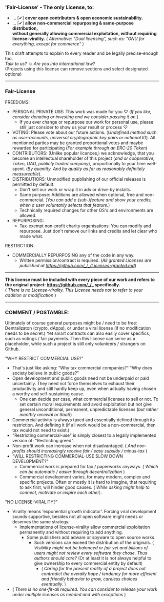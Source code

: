 ### 'Fair-License' - The only License, to:
- ... [✔] **cover open contributors & open economic sustainability.**
- ... [✔] **allow non-commercial repurposing & same-purpose distribution, <br> without generally allowing commercial exploitation, without requiring license-virality.**  ( <i> Alternative: "Dual licensing", such as: "GNU for everything, except for commerce" </i> ) 

This draft attempts to explain to every reader and be legally precise-enough too. <br>   _Talk to us? ☺ Are you into international law?_   
(Projects using this license can remove sections and select designated options)

----

### Fair-License
FREEDOMS: 
  - PERSONAL PRIVATE USE: This work was made for you ♡ (_If you like, consider donating or investing and we consider passing it on._)
    - If you ever change or repurpose our work for personal use, please still just consider to show us your result or process ♡
  - VOTING: Please vote about our future actions. (_Undefined method such as user-accounts, universal cryptographic key pairs or national ID_). All mentioned parties may be granted proportional votes and maybe rewarded for participating (_For example through an ERC-20 Token_)
  - CONTRIBUTORS: (Unlike popular licences,) we acknowledge, that you become an intellectual shareholder of this project (_and or cooperative, Token, DAO, publicly traded company_),  proportionally to your time well-spent. (_By quantity. And by quality as far as reasonably definitely measureable_).
  - DISTRIBUTIORS: Unmodified pupblishing of our official releases is permitted by default.  
    - Don't sell our work or wrap it in ads or drive-by installs.
    - Same purpose: Additions are allowed when optional, free and non-commercial. (_You can add a (sub-)feature and show your credits, when a user voluntarily selects that feature._)   
    - Technically required changes for other OS's and environments are allowed.      
  - REPURPOSING:  
    - Tax-exempt non-profit charity organisations: You can modify and repurpose. Just don't remove our links and credits and let clear who made what.

RESTRICTION: 
  - COMMERCIALLY REPURPOSING any of the code in any way.
    - Written permission/contract is required. (_All granted Licenses are published at https://github.com/_/_/Licenses-granted.md_)

-----

**This license must be included with every piece of our work and refers to the original project: https://github.com/_/_ specifically.**  
( _There is no License-virality. This License needs not to refer to your addition or modification_ ) 

----

### COMMENT / POSTAMBLE:

Ultimately of course general purposes might be / need to be free: Dentralizaton (crypto, dApps),  or under a viral license (if no modification needs to be secret.)
Yet smart contracts can also easily cover specifics, such as votings / fair payments. 
Then this license can serve as a placeholder, while such a project is still only volunteers / strangers on Github.

"WHY RESTRICT COMMERCIAL USE?" 
- That's just like asking: "Why tax commercial companies?" "Why does society believe in public goods?" 
- Open development and public goods need not be underpaid or paid uncertainly. They need not force themselves to exhaust their productivity and still hardly keep up, even when actually having chosen a worthy and self-sustaining cause.
   - One can decide per case, what commercial licenses to sell or not. To set certain moral requirements and avoid exploitation but not give general unconditional, permanent, unpredictable licenses (_but rather monthly renewal or SaaS_)
- Commercial activity is always taxed and essentially defined through its restriction. And defining it (if all work would be a non-commercial, then tax would not need to exist.)
- "Restricting commercial-use" is simply closest to a legally implemented version of: "Restricting greed". 
- Non-profit work can increase when not disadvantaged. ( _And non-profits should increasingly receive fair / easy subsidy / minus-tax_ )  
- "WILL RESTRICTING COMMERCIAL-USE SLOW DOWN DEVELOPMENT?"
  - Commercial work is prepared for tax / paperworks anyways. ( _Which can be automatic / easier through decentralization_ )
  - Commercial development varies, for many modern, complex and specific projects. Often or mostly it is hard to imagine, that requiring to ask first, will hinder good causes. ( _While asking might help to connect, motivate or inspire each other_).

"NO LICENSE-VIRALITY?" 

- Virality means 'exponential growth indicator'. Forcing viral development sounds supportive, besides not all open software might needs or deserves the same strategy.
   - Implementations of license-virality allow commercial exploitation permanently and without requiring to add anything.  
     - Some publishers add adware or spyware to open source works. 
        - Such versions can exceed the distribution of the originals. ( _Visibility might not be balanced or fair yet and billions of users might not review every software they chose. Thus authors should care?_ (Or at least it is not always helpful to give ownership to every commercial entity by default) 
          -  ( _Caring for the present reality of a project does not contradict the overally hope / tendency for more efficient and friendly behavior to grow, careless choices eventually._ )
 - ( _There is no one-fit-all required. You can consider to release your work under multiple licenses as needed and with exceptions_ ) 




